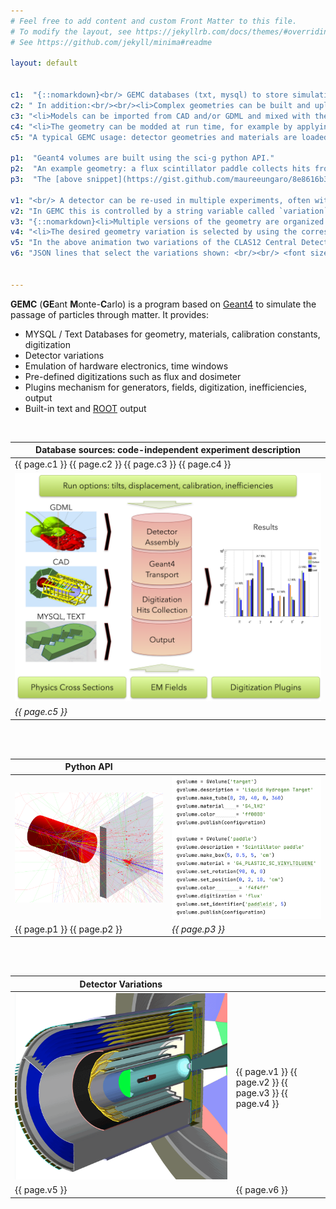 ```yaml
---
# Feel free to add content and custom Front Matter to this file.
# To modify the layout, see https://jekyllrb.com/docs/themes/#overriding-theme-defaults
# See https://github.com/jekyll/minima#readme

layout: default


c1:  "{::nomarkdown}<br/> GEMC databases (txt, mysql) to store simulation parameters like geometry, materials, etc. No quantity is hard-coded: systems can be created w/o re-compiling the code."
c2: " In addition:<br/><br/><li>Complex geometries can be built and uploaded to the databases without programming knowledge thanks to an intuitive python API</li>"
c3: "<li>Models can be imported from CAD and/or GDML and mixed with the pyton API's.</li>"
c4: "<li>The geometry can be modded at run time, for example by applying tilts / displacements</li><br/>{:/}"
c5: "A typical GEMC usage: detector geometries and materials are loaded from various databases and the world is formed. Particles are swam through materials by Geant4, hits are digitized, and output(s) are created."

p1:  "Geant4 volumes are built using the sci-g python API."
p2:  "An example geometry: a flux scintillator paddle collects hits from protons impinging on a liquid hydrogen target"
p3:  "The [above snippet](https://gist.github.com/maureeungaro/8e8616b388d65df0c8168a6b205f0c43) is the only code needed to build the geometry and record all tracks hitting the paddle."

v1: "<br/> A detector can be re-used in multiple experiments, often with changes such as a shift of some components, a change of materials, the addition or removal of certain volumes.<br/><br/>"
v2: "In GEMC this is controlled by a string variable called `variation`. This has the advantages:"
v3: "{::nomarkdown}<li>Multiple versions of the geometry are organized  using a single string</li>"
v4: "<li>The desired geometry variation is selected by using the corresponding string</li>{:/}"
v5: "In the above animation two variations of the CLAS12 Central Detector (clas12CD) are shown. The geometries are identical except for the position of the target. <br/>In the JSON steering card the two variations of clas12CD are loaded by specifying the variation name."
v6: "JSON lines that select the variations shown: <br/><br/> <font size=\"2\"> { \"system\": \"clas12CD\", \"variation\": \"nominal\" } <br/> <br/> { \"system\": \"clas12CD\", \"variation\": \"targetShift\" }</font>"


---
```


**GEMC** (**GE**ant **M**onte-**C**arlo)
is a program based on [Geant4](https://geant4.web.cern.ch) 
to simulate the passage of particles through matter.
It provides:<br/>

- MYSQL / Text Databases for geometry, materials, calibration constants, digitization
- Detector variations
- Emulation of hardware electronics, time windows
- Pre-defined digitizations such as flux and dosimeter
- Plugins mechanism for generators, fields, digitization, inefficiencies, output
- Built-in text and [ROOT](https://root.cern) output

<br/>

| Database sources: code-independent experiment description |             
|-----------------------------------------------------------|
| {{ page.c1 }} {{ page.c2 }} {{ page.c3 }} {{ page.c4 }}   |
| ![gemcArch]                                               |
| *{{ page.c5 }}*                                           |

<br/><br/>

| Python API                   |                                                                                 |
|------------------------------|---------------------------------------------------------------------------------|
| ![gemcExamplePic]            | ![gemcCodeExample]                                                              |
| {{ page.p1 }}  {{ page.p2 }} | *{{ page.p3 }}*                                                                 |

<br/><br/>

| Detector Variations |                                                         |
|---------------------|---------------------------------------------------------|
| ![clas12v]          | {{ page.v1 }} {{ page.v2 }} {{ page.v3 }} {{ page.v4 }} |
| {{ page.v5 }}       | {{ page.v6 }}                                           |


<br/><br/>




[gemcArch]: assets/images/gemcArchitecture.png
[gemcCodeExample]: assets/images/pythonAPI.png
[gemcExamplePic]: assets/images/pythonAPIGeo.png
[clas12v]: assets/images/clas12v.gif

